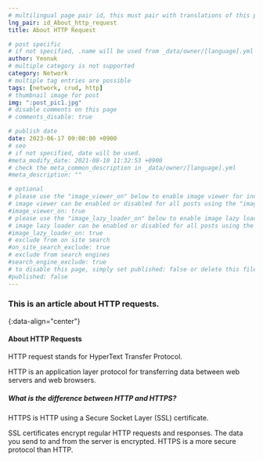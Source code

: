 ```yaml
---
# multilingual page pair id, this must pair with translations of this page. (This name must be unique)
lng_pair: id_About_http_request
title: About HTTP Request

# post specific
# if not specified, .name will be used from _data/owner/[language].yml
author: Yeonuk
# multiple category is not supported
category: Network
# multiple tag entries are possible
tags: [network, crud, http]
# thumbnail image for post
img: ":post_pic1.jpg"
# disable comments on this page
# comments_disable: true

# publish date
date: 2023-06-17 09:00:00 +0900
# seo
# if not specified, date will be used.
#meta_modify_date: 2021-08-10 11:32:53 +0900
# check the meta_common_description in _data/owner/[language].yml
#meta_description: ""

# optional
# please use the "image_viewer_on" below to enable image viewer for individual pages or posts (_posts/ or [language]/_posts folders).
# image viewer can be enabled or disabled for all posts using the "image_viewer_posts: true" setting in _data/conf/main.yml.
#image_viewer_on: true
# please use the "image_lazy_loader_on" below to enable image lazy loader for individual pages or posts (_posts/ or [language]/_posts folders).
# image lazy loader can be enabled or disabled for all posts using the "image_lazy_loader_posts: true" setting in _data/conf/main.yml.
#image_lazy_loader_on: true
# exclude from on site search
#on_site_search_exclude: true
# exclude from search engines
#search_engine_exclude: true
# to disable this page, simply set published: false or delete this file
#published: false
---
```


<!-- outline-start -->

### This is an article about HTTP requests.

{:data-align="center"}

<!-- outline-end -->

#### About HTTP Requests

HTTP request stands for HyperText Transfer Protocol.

HTTP is an application layer protocol for transferring data between web servers and web browsers.

##### What is the difference between HTTP and HTTPS?

HTTPS is HTTP using a Secure Socket Layer (SSL) certificate.

SSL certificates encrypt regular HTTP requests and responses. The data you send to and from the server is encrypted.
HTTPS is a more secure protocol than HTTP.
